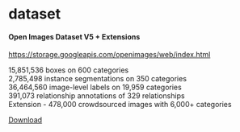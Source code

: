 # dataset

#### Open Images Dataset V5 + Extensions<br>
https://storage.googleapis.com/openimages/web/index.html


<p>15,851,536 boxes on 600 categories<br>
2,785,498 instance segmentations on 350 categories<br>
36,464,560 image-level labels on 19,959 categories<br>
391,073 relationship annotations of 329 relationships<br>
Extension - 478,000 crowdsourced images with 6,000+ categories</p>

[Download](https://storage.googleapis.com/openimages/web/download.html) 
